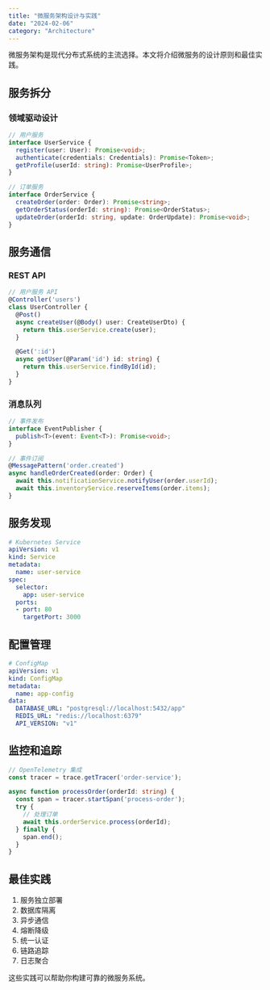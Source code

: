 ```yaml
---
title: "微服务架构设计与实践"
date: "2024-02-06"
category: "Architecture"
---
```


微服务架构是现代分布式系统的主流选择。本文将介绍微服务的设计原则和最佳实践。

## 服务拆分

### 领域驱动设计

```typescript
// 用户服务
interface UserService {
  register(user: User): Promise<void>;
  authenticate(credentials: Credentials): Promise<Token>;
  getProfile(userId: string): Promise<UserProfile>;
}

// 订单服务
interface OrderService {
  createOrder(order: Order): Promise<string>;
  getOrderStatus(orderId: string): Promise<OrderStatus>;
  updateOrder(orderId: string, update: OrderUpdate): Promise<void>;
}
```

## 服务通信

### REST API

```typescript
// 用户服务 API
@Controller('users')
class UserController {
  @Post()
  async createUser(@Body() user: CreateUserDto) {
    return this.userService.create(user);
  }

  @Get(':id')
  async getUser(@Param('id') id: string) {
    return this.userService.findById(id);
  }
}
```

### 消息队列

```typescript
// 事件发布
interface EventPublisher {
  publish<T>(event: Event<T>): Promise<void>;
}

// 事件订阅
@MessagePattern('order.created')
async handleOrderCreated(order: Order) {
  await this.notificationService.notifyUser(order.userId);
  await this.inventoryService.reserveItems(order.items);
}
```

## 服务发现

```yaml
# Kubernetes Service
apiVersion: v1
kind: Service
metadata:
  name: user-service
spec:
  selector:
    app: user-service
  ports:
  - port: 80
    targetPort: 3000
```

## 配置管理

```yaml
# ConfigMap
apiVersion: v1
kind: ConfigMap
metadata:
  name: app-config
data:
  DATABASE_URL: "postgresql://localhost:5432/app"
  REDIS_URL: "redis://localhost:6379"
  API_VERSION: "v1"
```

## 监控和追踪

```typescript
// OpenTelemetry 集成
const tracer = trace.getTracer('order-service');

async function processOrder(orderId: string) {
  const span = tracer.startSpan('process-order');
  try {
    // 处理订单
    await this.orderService.process(orderId);
  } finally {
    span.end();
  }
}
```

## 最佳实践

1. 服务独立部署
2. 数据库隔离
3. 异步通信
4. 熔断降级
5. 统一认证
6. 链路追踪
7. 日志聚合

这些实践可以帮助你构建可靠的微服务系统。 